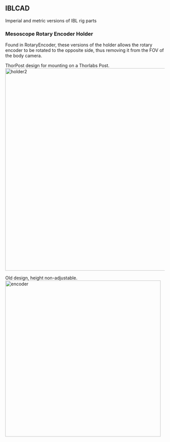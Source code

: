 ## IBLCAD

Imperial and metric versions of IBL rig parts 

### Mesoscope Rotary Encoder Holder
Found in RotaryEncoder, these versions of the holder allows the rotary encoder to be rotated to the opposite side, thus removing it from the FOV of the body camera.

ThorPost design for mounting on a Thorlabs Post. 
<img width="637" alt="holder2" src="https://user-images.githubusercontent.com/49578591/165995842-473fcad4-9768-43b4-aabc-3985f15dc5dc.PNG">

Old design, height non-adjustable.
<img width="491" alt="encoder" src="https://user-images.githubusercontent.com/49578591/162333780-ffd31898-ba57-496a-a482-6c58432ce61f.PNG">
